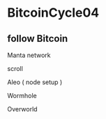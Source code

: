 # BitcoinCycle04

follow Bitcoin
-------------------
Manta network

scroll

Aleo ( node setup ) 

Wormhole

Overworld

